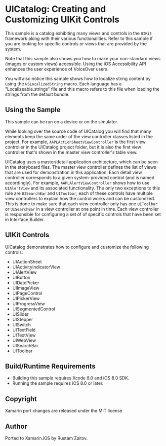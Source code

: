 UICatalog: Creating and Customizing UIKit Controls
==================================================
 
This sample is a catalog exhibiting many views and controls in the `UIKit` framework along with their various functionalities. Refer to this sample if you are looking for specific controls or views that are provided by the system.
 
Note that this sample also shows you how to make your non-standard views (images or custom views) accessible. Using the iOS Accessibility API enhances the user experience of VoiceOver users.
 
You will also notice this sample shows how to localize string content by using the `NSLocalizedString` macro. Each language has a "Localizeable.strings" file and this macro refers to this file when loading the strings from the default bundle.
 
Using the Sample
----------------
 
This sample can be run on a device or on the simulator.
 
While looking over the source code of UICatalog you will find that many elements keep the same order of the view controller classes listed in the project. For example, `AAPLActionSheetViewController` is the first view controller in the UICatalog project folder, but it is also the first view controller that's shown in the master view controller's table view.
 
UICatalog uses a master/detail application architecture, which can be seen in the storyboard files. The master view controller defines the list of views that are used for demonstration in this application. Each detail view controller corresponds to a given system-provided control (and is named accordingly). For example, `AAPLAlertViewController` shows how to use `UIAlertView` and its associated functionality. The only two exceptions to this rule are `UISearchBar` and `UIToolbar`; each of these controls have multiple view controllers to explain how the control works and can be customized. This is done to make sure that each view controller only has one `UIToolbar` or `UISearchBar` in a view controller at one point in time. Each view controller is responsible for configuring a set of of specific controls that have been set in Interface Builder.
 
UIKit Controls
--------------
 
UICatalog demonstrates how to configure and customize the following controls:
 
* UIActionSheet
* UIActivityIndicatorView
* UIAlertView
* UIButton
* UIDatePicker
* UIImageView
* UIPageControl
* UIPickerView
* UIProgressView
* UISegmentedControl
* UISlider
* UIStepper
* UISwitch
* UITextField
* UITextView
* UIWebView
* UISearchBar
* UIToolbar

Build/Runtime Requirements 
--------------------------

* Building this sample requires Xcode 6.0 and iOS 8.0 SDK. 
* Running the sample requires iOS 8.0 or later.

Copyright
---------

Xamarin port changes are released under the MIT license

Author 
------

Ported to Xamarin.iOS by Rustam Zaitov.
